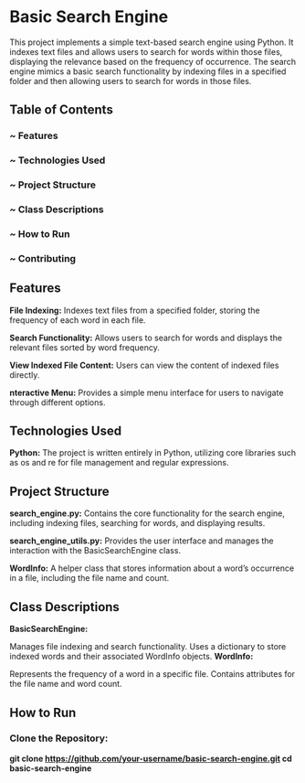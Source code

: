 # Basic Search Engine

This project implements a simple text-based search engine using Python. It indexes text files and allows users to search for words within those files, displaying the relevance based on the frequency of occurrence. The search engine mimics a basic search functionality by indexing files in a specified folder and then allowing users to search for words in those files.

## Table of Contents

### ~ Features
### ~ Technologies Used
### ~ Project Structure
### ~ Class Descriptions
### ~ How to Run
### ~ Contributing

## Features
**File Indexing:** Indexes text files from a specified folder, storing the frequency of each word in each file.

**Search Functionality:** Allows users to search for words and displays the relevant files sorted by word frequency.

**View Indexed File Content:** Users can view the content of indexed files directly.

**nteractive Menu:** Provides a simple menu interface for users to navigate through different options.

## Technologies Used
**Python:** The project is written entirely in Python, utilizing core libraries such as os and re for file management and regular expressions.

## Project Structure
**search_engine.py:** Contains the core functionality for the search engine, including indexing files, searching for words, and displaying results.

**search_engine_utils.py:** Provides the user interface and manages the interaction with the BasicSearchEngine class.

**WordInfo:** A helper class that stores information about a word’s occurrence in a file, including the file name and count.

## Class Descriptions
**BasicSearchEngine:**

Manages file indexing and search functionality.
Uses a dictionary to store indexed words and their associated WordInfo objects.
**WordInfo:**

Represents the frequency of a word in a specific file.
Contains attributes for the file name and word count.
## How to Run
### Clone the Repository:
**git clone https://github.com/your-username/basic-search-engine.git
cd basic-search-engine**
